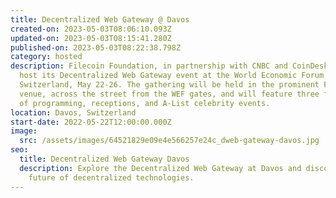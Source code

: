```yaml
---
title: Decentralized Web Gateway @ Davos
created-on: 2023-05-03T08:06:10.093Z
updated-on: 2023-05-03T08:15:41.280Z
published-on: 2023-05-03T08:22:38.798Z
category: hosted
description: Filecoin Foundation, in partnership with CNBC and CoinDesk, will
  host its Decentralized Web Gateway event at the World Economic Forum in Davos,
  Switzerland, May 22-26. The gathering will be held in the prominent FEG Davos
  venue, across the street from the WEF gates, and will feature three full days
  of programming, receptions, and A-List celebrity events.
location: Davos, Switzerland
start-date: 2022-05-22T12:00:00.000Z
image:
  src: /assets/images/64521829e09e4e566257e24c_dweb-gateway-davos.jpg
seo:
  title: Decentralized Web Gateway Davos
  description: Explore the Decentralized Web Gateway at Davos and discover the
    future of decentralized technologies.
---
```

